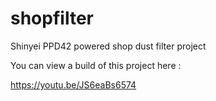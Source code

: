 # shopfilter
Shinyei PPD42 powered shop dust filter project

You can view a build of this project here :

https://youtu.be/JS6eaBs6574

